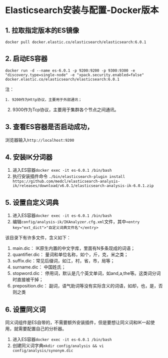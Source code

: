 # Elasticsearch安装与配置-Docker版本

## 1. 拉取指定版本的ES镜像

```shell
docker pull docker.elastic.co/elasticsearch/elasticsearch:6.0.1
```

## 2. 启动ES容器

```shell
docker run -d --name es-6.0.1 -p 9200:9200 -p 9300:9300 -e "discovery.type=single-node" -e "xpack.security.enabled=false" docker.elastic.co/elasticsearch/elasticsearch:6.0.1
```

注：

	1. 9200作为Http协议，主要用于外部通讯；
 2. 9300作为Tcp协议，主要用于集群各个节点之间通讯。

## 3. 查看ES容器是否启动成功，

浏览器输入`http://localhost:9200`

## 4. 安装IK分词器

1. 进入ES容器`docker exec -it es-6.0.1 /bin/bash`
2. 执行安装插件命令 `./bin/elasticsearch-plugin install https://github.com/medcl/elasticsearch-analysis-ik/releases/download/v6.0.1/elasticsearch-analysis-ik-6.0.1.zip`

## 5. 设置自定义词典

1. 进入ES容器`docker exec -it es-6.0.1 /bin/bash`
2. 编辑`config/analysis-ik/IKAnalyzer.cfg.xml`文件，其中`<entry key="ext_dict">"自定义词典文件名"</entry>`

该目录下有许多文件，含义如下：

1. main.dic： IK原生内置的中文字库，里面有N多条现成的词语；
2. quantifier.dic： 量词和单位名称，如个，斤，克，米之类；
3. suffix.dic：常见后缀词，如江，村，省，市，局等；
4. surname.dic： 中国姓氏；
5. stopword.dic： 停用词，默认是几个英文单词，如and,a,the等。这类词分词时直接被干掉；
6. preposition.dic： 副词，语气助词等没有实际含义的词语，如却，也，是，否则之类

## 6. 设置同义词

同义词组件是ES自带的，不需要额外安装插件，但是要想让同义词和IK一起使用，就需要配置自己的分析器。

1. 进入ES容器`docker exec -it es-6.0.1 /bin/bash`
2. 创建同义词字典`mkdir config/analysis && vi config/analysis/synonym.dic`



















